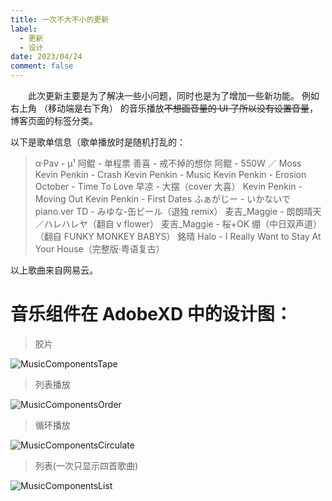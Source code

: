 ```yaml
---
title: 一次不大不小的更新
label:
  - 更新
  - 设计
date: 2023/04/24
comment: false
---
```


&emsp;&emsp;此次更新主要是为了解决一些小问题，同时也是为了增加一些新功能。
例如右上角 （移动端是右下角） 的音乐播放~~不想画音量的 UI 了所以没有设置音量~~，博客页面的标签分类。

以下是歌单信息（歌单播放时是随机打乱的：

> α·Pav - μ¹
> 阿鲲 - 单程票
> 善喜 - 戒不掉的想你
> 阿鲲 - 550W ／ Moss
> Kevin Penkin - Crash
> Kevin Penkin - Music
> Kevin Penkin - Erosion
> October - Time To Love
> 早凉 - 大摆（cover 大喜）
> Kevin Penkin - Moving Out
> Kevin Penkin - First Dates
> ふぁがじー - いかないで piano.ver
> TD - みゆな-缶ビール（退独 remix）
> 麦吉\_Maggie - 朗朗晴天／ハレハレヤ（翻自 v flower）
> 麦吉\_Maggie - 桜+OK 绷（中日双声道）（翻自 FUNKY MONKEY BABYS）
> 銘晴 Halo - I Really Want to Stay At Your House（完整版·粤语复古）

以上歌曲来自网易云。

# 音乐组件在 AdobeXD 中的设计图：

> 胶片

![MusicComponentsTape](../../../assets/content/MusicDisc.png)

> 列表播放

![MusicComponentsOrder](../../../assets/content/MusicComponentsOrder.png)

> 循环播放

![MusicComponentsCirculate](../../../assets/content/MusicComponentsCirculate.png)

> 列表(一次只显示四首歌曲)

![MusicComponentsList](../../../assets/content/MusicComponentsList.png)
